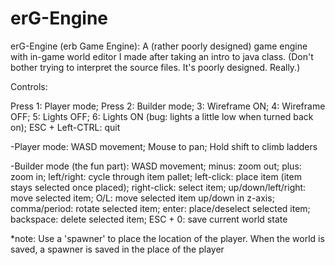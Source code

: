 # erG-Engine

erG-Engine (erb Game Engine):
A (rather poorly designed) game engine with in-game world editor I made after taking an intro to java class.
(Don't bother trying to interpret the source files. It's poorly designed. Really.)





Controls:

Press 1: Player mode;
Press 2: Builder mode;
3: Wireframe ON;
4: Wireframe OFF;
5: Lights OFF;
6: Lights ON (bug: lights a little low when turned back on);
ESC + Left-CTRL: quit

-Player mode: 
WASD movement;
Mouse to pan;
Hold shift to climb ladders

-Builder mode (the fun part):
WASD movement;
minus: zoom out;
plus: zoom in;
left/right: cycle through item pallet;
left-click: place item (item stays selected once placed);
right-click: select item;
up/down/left/right: move selected item;
O/L: move selected item up/down in z-axis;
comma/period: rotate selected item;
enter: place/deselect selected item;
backspace: delete selected item;
ESC + 0: save current world state

*note: Use a 'spawner' to place the location of the player. When the world is saved, a spawner is saved in the place of the player
